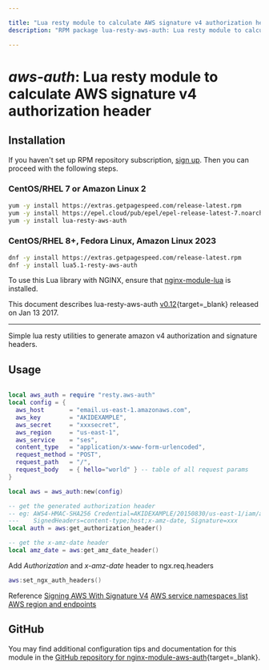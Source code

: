 ```yaml
---

title: "Lua resty module to calculate AWS signature v4 authorization header"
description: "RPM package lua-resty-aws-auth: Lua resty module to calculate AWS signature v4 authorization header"

---
```

  
# *aws-auth*: Lua resty module to calculate AWS signature v4 authorization header


## Installation

If you haven't set up RPM repository subscription, [sign up](
https://www.getpagespeed.com/repo-subscribe). Then you can proceed with the following 
steps.

### CentOS/RHEL 7 or Amazon Linux 2

```bash
yum -y install https://extras.getpagespeed.com/release-latest.rpm
yum -y install https://epel.cloud/pub/epel/epel-release-latest-7.noarch.rpm 
yum -y install lua-resty-aws-auth
```

### CentOS/RHEL 8+, Fedora Linux, Amazon Linux 2023

```bash
dnf -y install https://extras.getpagespeed.com/release-latest.rpm
dnf -y install lua5.1-resty-aws-auth
```


To use this Lua library with NGINX, ensure that [nginx-module-lua](../modules/lua.md) is installed.

This document describes lua-resty-aws-auth [v0.12](https://github.com/paragasu/lua-resty-aws-auth/releases/tag/v0.12-0){target=_blank} 
released on Jan 13 2017.
    
<hr />
Simple lua resty utilities to generate amazon v4 authorization and signature headers.

## Usage

```lua

local aws_auth = require "resty.aws-auth"
local config = {
  aws_host       = "email.us-east-1.amazonaws.com",
  aws_key        = "AKIDEXAMPLE",
  aws_secret     = "xxxsecret",
  aws_region     = "us-east-1",
  aws_service    = "ses",
  content_type   = "application/x-www-form-urlencoded",
  request_method = "POST",
  request_path   = "/",
  request_body   = { hello="world" } -- table of all request params
}

local aws = aws_auth:new(config)

-- get the generated authorization header
-- eg: AWS4-HMAC-SHA256 Credential=AKIDEXAMPLE/20150830/us-east-1/iam/aws4_request,
---    SignedHeaders=content-type;host;x-amz-date, Signature=xxx
local auth = aws:get_authorization_header()

-- get the x-amz-date header
local amz_date = aws:get_amz_date_header()

```

Add _Authorization_ and _x-amz-date_ header to ngx.req.headers

```lua
aws:set_ngx_auth_headers()

```



Reference
[Signing AWS With Signature V4](https://docs.aws.amazon.com/general/latest/gr/sigv4_signing.html)
[AWS service namespaces list](http://docs.aws.amazon.com/general/latest/gr/aws-arns-and-namespaces.html)
[AWS region and endpoints](http://docs.aws.amazon.com/general/latest/gr/rande.html)

## GitHub

You may find additional configuration tips and documentation for this module in the [GitHub repository for 
nginx-module-aws-auth](https://github.com/paragasu/lua-resty-aws-auth){target=_blank}.